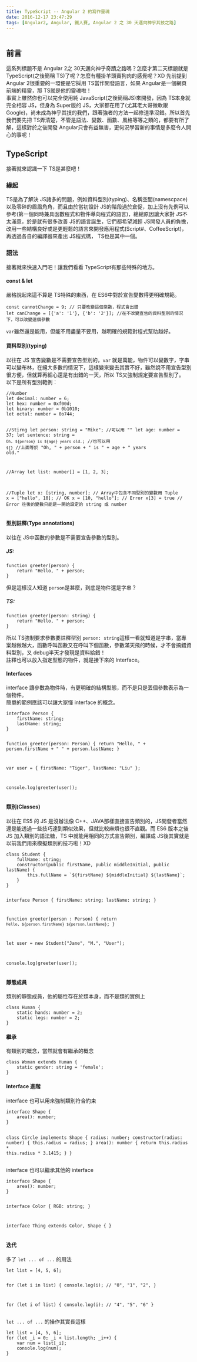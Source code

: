 ```yaml
---
title: TypeScript -- Angular 2 的寫作靈魂
date: 2016-12-17 23:47:29
tags: [Angular2, Angular, 鐵人賽, Angular 2 之 30 天邁向神乎其技之路]
---
```

<p><img src="http://naywinmyint.com/content/images/2016/04/typescript-1.jpg" alt></p>
<h2>&#x524D;&#x8A00;</h2>
<p>&#x9019;&#x7CFB;&#x5217;&#x6A19;&#x984C;&#x4E0D;&#x662F; Angular 2&#x4E4B; 30&#x5929;&#x9081;&#x5411;&#x795E;&#x4E4E;&#x5947;&#x8E5F;&#x4E4B;&#x8DEF;&#x55CE;&#xFF1F;&#x600E;&#x9EBC;&#x624D;&#x7B2C;&#x4E8C;&#x5929;&#x6A19;&#x984C;&#x5C31;&#x662F; TypeScript(&#x4E4B;&#x5F8C;&#x7C21;&#x7A31; TS)&#x4E86;&#x5462;&#xFF1F;&#x600E;&#x9EBC;&#x6709;&#x7A2E;&#x639B;&#x7F8A;&#x982D;&#x8CE3;&#x72D7;&#x8089;&#x7684;&#x611F;&#x89BA;&#x5462;&#xFF1F;XD &#x5148;&#x524D;&#x63D0;&#x5230; Angular 2&#x5F88;&#x91CD;&#x8981;&#x7684;&#x4E00;&#x74B0;&#x4FBF;&#x662F;&#x5B83;&#x63A1;&#x7528; TS&#x7576;&#x4F5C;&#x958B;&#x767C;&#x8A9E;&#x8A00;&#xFF0C;&#x5982;&#x679C; Angular&#x662F;&#x4E00;&#x500B;&#x7DB2;&#x9801;&#x524D;&#x7AEF;&#x7684;&#x7CBE;&#x9748;&#xFF0C;&#x90A3; TS&#x5C31;&#x662F;&#x4ED6;&#x7684;&#x9748;&#x9B42;&#x5566;&#xFF01;<br>
&#x4E8B;&#x5BE6;&#x4E0A;&#x96D6;&#x7136;&#x4F60;&#x4E5F;&#x53EF;&#x4EE5;&#x5B8C;&#x5168;&#x4F7F;&#x7528;&#x7D14; JavaScript(&#x4E4B;&#x5F8C;&#x7C21;&#x7A31;JS)&#x4F86;&#x958B;&#x767C;&#xFF0C;&#x56E0;&#x70BA; TS&#x672C;&#x8EAB;&#x5C31;&#x5B8C;&#x5168;&#x76F8;&#x5BB9; JS&#xFF0C;&#x4F46;&#x8EAB;&#x70BA; Super&#x7248;&#x7684; JS&#xFF0C;&#x5927;&#x5BB6;&#x90FD;&#x5728;&#x7528;&#x4E86;(&#x5C24;&#x5176;&#x8001;&#x5927;&#x54E5;&#x5FAE;&#x8EDF;&#x8DDF; Google)&#xFF0C;&#x5C1A;&#x672A;&#x6210;&#x70BA;&#x795E;&#x4E4E;&#x5176;&#x6280;&#x7684;&#x6211;&#x5011;&#xFF0C;&#x8DDF;&#x8457;&#x5F37;&#x8005;&#x7684;&#x65B9;&#x6CD5;&#x4E00;&#x8D77;&#x4FEE;&#x9053;&#x6E96;&#x6C92;&#x932F;&#x3002;&#x6240;&#x4EE5;&#x9996;&#x5148;&#x6211;&#x5011;&#x8981;&#x5148;&#x628A; TS&#x5F04;&#x6E05;&#x695A;&#xFF0C;&#x4E0D;&#x7BA1;&#x662F;&#x8A9E;&#x6CD5;&#x3001;&#x8B8A;&#x6578;&#x3001;&#x51FD;&#x6578;&#x3001;&#x98A8;&#x683C;&#x7B49;&#x7B49;&#x4E4B;&#x985E;&#x7684;&#xFF0C;&#x90FD;&#x8981;&#x6709;&#x6240;&#x4E86;&#x89E3;&#xFF0C;&#x9019;&#x6A23;&#x5C0D;&#x65BC;&#x4E4B;&#x5F8C;&#x958B;&#x767C; Angular&#x53EA;&#x6703;&#x6709;&#x76CA;&#x7121;&#x5BB3;&#xFF0C;&#x66F4;&#x4F55;&#x6CC1;&#x5B78;&#x7FD2;&#x65B0;&#x7684;&#x4E8B;&#x60C5;&#x662F;&#x591A;&#x9EBC;&#x4EE4;&#x4EBA;&#x958B;&#x5FC3;&#x7684;&#x4E8B;&#x5462;&#xFF01;</p>
<h2>TypeScript</h2>
<p>&#x63A5;&#x8457;&#x5C31;&#x4F86;&#x8A8D;&#x8B58;&#x4E00;&#x4E0B; TS&#x662F;&#x751A;&#x9EBC;&#x5427;&#xFF01;</p>
<h3>&#x7DE3;&#x8D77;</h3>
<p>TS&#x662F;&#x70BA;&#x4E86;&#x89E3;&#x6C7A; JS&#x8AF8;&#x591A;&#x7684;&#x554F;&#x984C;&#xFF0C;&#x4F8B;&#x5982;&#x8CC7;&#x6599;&#x578B;&#x5225;(typing)&#x3001;&#x540D;&#x7A31;&#x7A7A;&#x9593;(namescpace)&#x4EE5;&#x53CA;&#x96F6;&#x788E;&#x7684;&#x7709;&#x7709;&#x89D2;&#x89D2;&#xFF0C;&#x800C;&#x4E14;&#x7531;&#x65BC;&#x7576;&#x521D;&#x8A2D;&#x8A08; JS&#x7684;&#x968E;&#x6BB5;&#x904E;&#x65BC;&#x5009;&#x4FC3;&#xFF0C;&#x52A0;&#x4E0A;&#x6C92;&#x6709;&#x5148;&#x4F8B;&#x53EF;&#x4EE5;&#x53C3;&#x8003;(&#x7B2C;&#x4E00;&#x500B;&#x540C;&#x6642;&#x517C;&#x5177;&#x51FD;&#x6578;&#x7A0B;&#x5F0F;&#x548C;&#x7269;&#x4EF6;&#x5C0E;&#x5411;&#x7A0B;&#x5F0F;&#x7684;&#x8A9E;&#x8A00;)&#xFF0C;&#x7E3D;&#x7E3D;&#x539F;&#x56E0;&#x8B93;&#x5927;&#x5BB6;&#x5C0D; JS&#x4E0D;&#x592A;&#x6EFF;&#x610F;&#xFF0C;&#x65BC;&#x662F;&#x5C31;&#x6709;&#x5F88;&#x591A;&#x6539;&#x5584; JS&#x7684;&#x8A9E;&#x8A00;&#x8A95;&#x751F;&#xFF0C;&#x5B83;&#x5011;&#x90FD;&#x5E0C;&#x671B;&#x6E1B;&#x8F15; JS&#x958B;&#x767C;&#x4EBA;&#x54E1;&#x7684;&#x8CA0;&#x64D4;&#xFF0C;&#x6539;&#x7528;&#x4E00;&#x4E9B;&#x7D50;&#x69CB;&#x826F;&#x597D;&#x6216;&#x662F;&#x66F4;&#x8F15;&#x9B06;&#x7684;&#x8A9E;&#x8A00;&#x4F86;&#x958B;&#x767C;&#x61C9;&#x7528;&#x7A0B;&#x5F0F;(Script#&#x3001;CoffeeScript)&#xFF0C;&#x518D;&#x900F;&#x904E;&#x5404;&#x81EA;&#x7684;&#x7DE8;&#x8B6F;&#x5668;&#x4F86;&#x7522;&#x51FA; JS&#x7A0B;&#x5F0F;&#x78BC;&#xFF0C; TS&#x4E5F;&#x662F;&#x5176;&#x4E2D;&#x4E00;&#x500B;&#x3002;</p>
<h3>&#x8A9E;&#x6CD5;</h3>
<p>&#x63A5;&#x8457;&#x5C31;&#x4F86;&#x5FEB;&#x901F;&#x5165;&#x9580;&#x5427;&#xFF01;&#x8B93;&#x6211;&#x5011;&#x770B;&#x770B; TypeScript&#x6709;&#x90A3;&#x4E9B;&#x7279;&#x6B8A;&#x7684;&#x5730;&#x65B9;&#x3002;</p>
<h4>const &amp; let</h4>
<p>&#x56B4;&#x683C;&#x8AAA;&#x8D77;&#x4F86;&#x9019;&#x4E0D;&#x7B97;&#x662F; TS&#x7279;&#x6B8A;&#x7684;&#x6771;&#x897F;&#xFF0C;&#x5728; ES6&#x4E2D;&#x5C0D;&#x65BC;&#x5BA3;&#x544A;&#x8B8A;&#x6578;&#x5F97;&#x66F4;&#x660E;&#x78BA;&#x898F;&#x7BC4;&#x3002;</p>
<pre><code>const cannotChange = 9; // &#x53EA;&#x8981;&#x6539;&#x8B8A;&#x9019;&#x500B;&#x5E38;&#x6578;&#xFF0C;&#x7A0B;&#x5F0F;&#x6703;&#x51FA;&#x932F;
let canChange = [{&apos;a&apos;: &apos;1&apos;}, {&apos;b&apos;: &apos;2&apos;}]; //&#x5728;&#x4E0D;&#x6539;&#x8B8A;&#x5BA3;&#x544A;&#x7684;&#x8CC7;&#x6599;&#x578B;&#x5225;&#x7684;&#x60C5;&#x6CC1;&#x4E0B;&#xFF0C;&#x53EF;&#x4EE5;&#x6539;&#x8B8A;&#x9019;&#x500B;&#x53C3;&#x6578;
</code></pre>
<p><code>var</code>&#x96D6;&#x7136;&#x9084;&#x662F;&#x80FD;&#x7528;&#xFF0C;&#x4F46;&#x80FD;&#x4E0D;&#x7528;&#x76E1;&#x91CF;&#x4E0D;&#x8981;&#x7528;&#xFF0C;&#x8D8A;&#x660E;&#x78BA;&#x7684;&#x898F;&#x7BC4;&#x5C0D;&#x7A0B;&#x5F0F;&#x5E6B;&#x52A9;&#x8D8A;&#x597D;&#x3002;</p>
<h4>&#x8CC7;&#x6599;&#x578B;&#x5225;(typing)</h4>
<p>&#x4EE5;&#x5F80;&#x5728; JS &#x5BA3;&#x544A;&#x8B8A;&#x6578;&#x662F;&#x4E0D;&#x9700;&#x8981;&#x5BA3;&#x544A;&#x578B;&#x5225;&#x7684;&#xFF0C;<code>var</code> &#x5C31;&#x662F;&#x842C;&#x80FD;&#xFF0C;&#x7269;&#x4EF6;&#x53EF;&#x4EE5;&#x8B8A;&#x6578;&#x5B57;&#xFF0C;&#x5B57;&#x4E32;&#x53EF;&#x4EE5;&#x8B8A;&#x5E03;&#x6797;&#xFF0C;&#x5728;&#x7D55;&#x5927;&#x591A;&#x6578;&#x7684;&#x60C5;&#x6CC1;&#x4E0B;&#xFF0C;&#x9019;&#x6A23;&#x8B8A;&#x4F86;&#x8B8A;&#x53BB;&#x5176;&#x5BE6;&#x4E0D;&#x597D;&#xFF0C;&#x96D6;&#x7136;&#x8AAA;&#x4E0D;&#x7528;&#x5BA3;&#x544A;&#x578B;&#x5225;&#x5F88;&#x65B9;&#x4FBF;&#xFF0C;&#x4F46;&#x5C31;&#x7B97;&#x518D;&#x7D30;&#x5FC3;&#x9084;&#x662F;&#x6709;&#x51FA;&#x932F;&#x7684;&#x4E00;&#x5929;&#xFF0C;&#x6240;&#x4EE5; TS&#x53C8;&#x5F37;&#x5236;&#x898F;&#x5B9A;&#x8981;&#x5BA3;&#x544A;&#x578B;&#x5225;&#x4E86;&#x3002;<br>
&#x4EE5;&#x4E0B;&#x662F;&#x6240;&#x6709;&#x578B;&#x5225;&#x7BC4;&#x4F8B;&#xFF1A;</p>
<pre><code>//Number 
let decimal: number = 6;
let hex: number = 0xf00d;
let binary: number = 0b1010;
let octal: number = 0o744;

//Stirng
let person: string = &quot;Mike&quot;; //&#x53EF;&#x4EE5;&#x7528; &quot;&quot;
let age: number = 37;
let sentence: string = `Oh, ${person} is ${age} years old.`; //&#x4E5F;&#x53EF;&#x4EE5;&#x7528; `${}`
//&#x4E0A;&#x9762;&#x7B49;&#x65BC; &quot;Oh, &quot; + person + &quot; is &quot; + age + &quot; years old.&quot;

//Array
let list: number[] = [1, 2, 3];

//Tuple
let x: [string, number]; // Array&#x4E2D;&#x5305;&#x542B;&#x4E0D;&#x540C;&#x578B;&#x5225;&#x7684;&#x8B8A;&#x6578;&#x7528; Tuple
x = [&quot;hello&quot;, 10]; // OK
x = [10, &quot;hello&quot;]; // Error
x[3] = true // Error &#x5F80;&#x5F8C;&#x7684;&#x8B8A;&#x6578;&#x53EA;&#x80FD;&#x662F;&#x4E00;&#x958B;&#x59CB;&#x8A2D;&#x5B9A;&#x7684; string &#x6216; number
</code></pre>
<h4>&#x578B;&#x5225;&#x8A3B;&#x91CB;(Type annotations)</h4>
<p>&#x4EE5;&#x5F80;&#x5728; JS&#x4E2D;&#x51FD;&#x6578;&#x7684;&#x53C3;&#x6578;&#x662F;&#x4E0D;&#x9700;&#x8981;&#x5BA3;&#x544A;&#x53C3;&#x6578;&#x7684;&#x578B;&#x5225;&#x3002;</p>
<h5>JS:</h5>
<pre><code>function greeter(person) {
    return &quot;Hello, &quot; + person;
}
</code></pre>
<p>&#x4F46;&#x662F;&#x9019;&#x6A23;&#x6C92;&#x4EBA;&#x77E5;&#x9053; <code>person</code>&#x662F;&#x751A;&#x9EBC;&#xFF0C;&#x5230;&#x5E95;&#x662F;&#x7269;&#x4EF6;&#x9084;&#x662F;&#x5B57;&#x4E32;&#xFF1F;</p>
<h5>TS:</h5>
<pre><code>function greeter(person: string) {
    return &quot;Hello, &quot; + person;
}
</code></pre>
<p>&#x6240;&#x4EE5; TS&#x5F37;&#x5236;&#x8981;&#x6C42;&#x53C3;&#x6578;&#x8981;&#x8A3B;&#x91CB;&#x578B;&#x5225; <code>person: string</code>&#x9019;&#x6A23;&#x4E00;&#x770B;&#x5C31;&#x77E5;&#x9053;&#x662F;&#x5B57;&#x4E32;&#xFF0C;&#x7576;&#x5C08;&#x6848;&#x8D8A;&#x505A;&#x8D8A;&#x5927;&#xFF0C;&#x51FD;&#x6578;&#x547C;&#x53EB;&#x51FD;&#x6578;&#x53C8;&#x5728;&#x547C;&#x53EB;&#x4E0B;&#x500B;&#x51FD;&#x6578;&#xFF0C;&#x53C3;&#x6578;&#x6EFF;&#x5929;&#x98DB;&#x7684;&#x6642;&#x5019;&#xFF0C;&#x624D;&#x4E0D;&#x6703;&#x641E;&#x932F;&#x8CC7;&#x6599;&#x578B;&#x5225;&#xFF0C;&#x53C8; debug&#x534A;&#x5929;&#x624D;&#x767C;&#x73FE;&#x662F;&#x8CC7;&#x6599;&#x7D66;&#x932F;&#xFF01;<br>
&#x8A3B;&#x91CB;&#x4E5F;&#x53EF;&#x4EE5;&#x653E;&#x5165;&#x6307;&#x5B9A;&#x578B;&#x614B;&#x7684;&#x7269;&#x4EF6;&#xFF0C;&#x5C31;&#x662F;&#x63A5;&#x4E0B;&#x4F86;&#x7684; Interface&#x3002;</p>
<h4>Interfaces</h4>
<p>interface &#x8B93;&#x53C3;&#x6578;&#x70BA;&#x7269;&#x4EF6;&#x6642;&#xFF0C;&#x6709;&#x66F4;&#x660E;&#x78BA;&#x7684;&#x7D50;&#x69CB;&#x578B;&#x614B;&#xFF0C;&#x800C;&#x4E0D;&#x662F;&#x53EA;&#x662F;&#x4E1F;&#x500B;&#x53C3;&#x6578;&#x8868;&#x793A;&#x70BA;&#x4E00;&#x500B;&#x7269;&#x4EF6;&#x3002;<br>
&#x7C21;&#x55AE;&#x7684;&#x7BC4;&#x4F8B;&#x61C9;&#x8A72;&#x53EF;&#x4EE5;&#x8B93;&#x5927;&#x5BB6;&#x61C2; interface &#x7684;&#x6982;&#x5FF5;&#x3002;</p>
<pre><code>interface Person {
    firstName: string;
    lastName: string;
}

function greeter(person: Person) {
    return &quot;Hello, &quot; + person.firstName + &quot; &quot; + person.lastName;
}

var user = { firstName: &quot;Tiger&quot;, lastName: &quot;Liu&quot; };

console.log(greeter(user));
</code></pre>
<h4>&#x985E;&#x5225;(Classes)</h4>
<p>&#x4EE5;&#x5F80;&#x5728; ES5 &#x7684; JS &#x662F;&#x6C92;&#x8FA6;&#x6CD5;&#x50CF; C++&#x3001;JAVA&#x90A3;&#x6A23;&#x76F4;&#x63A5;&#x5BA3;&#x544A;&#x985E;&#x5225;&#x7684;&#xFF0C;JS&#x958B;&#x767C;&#x8005;&#x7576;&#x7136;&#x9084;&#x662F;&#x80FD;&#x900F;&#x904E;&#x4E00;&#x4E9B;&#x6280;&#x5DE7;&#x9054;&#x5230;&#x985E;&#x4F3C;&#x6548;&#x679C;&#xFF0C;&#x4F46;&#x5C31;&#x6BD4;&#x8F03;&#x9EBB;&#x7169;&#x4E5F;&#x5F88;&#x4E0D;&#x76F4;&#x89C0;&#x3002;&#x800C; ES6 &#x7248;&#x672C;&#x4E4B;&#x5F8C; JS &#x52A0;&#x5165;&#x985E;&#x5225;&#x7684;&#x8A9E;&#x6CD5;&#x7CD6;&#xFF0C;TS &#x4E2D;&#x5C31;&#x80FD;&#x7528;&#x76F8;&#x540C;&#x7684;&#x65B9;&#x5F0F;&#x5BA3;&#x544A;&#x985E;&#x5225;&#xFF0C;&#x7DE8;&#x8B6F;&#x6210; JS&#x5F8C;&#x5176;&#x5BE6;&#x5C31;&#x662F;&#x4EE5;&#x524D;&#x6211;&#x5011;&#x7528;&#x4F86;&#x6A21;&#x64EC;&#x985E;&#x5225;&#x7684;&#x6280;&#x5DE7;&#x5566;&#xFF01;XD</p>
<pre><code>class Student {
    fullName: string;
    constructor(public firstName, public middleInitial, public lastName) {
        this.fullName = `${firstName} ${middleInitial} ${lastName}`;
    }
}

interface Person {
    firstName: string;
    lastName: string;
}

function greeter(person : Person) {
    return `Hello, ${person.firstName} ${person.lastName}`;
}

let user = new Student(&quot;Jane&quot;, &quot;M.&quot;, &quot;User&quot;);

console.log(greeter(user));
</code></pre>
<h4>&#x975C;&#x614B;&#x6210;&#x54E1;</h4>
<p>&#x985E;&#x5225;&#x7684;&#x975C;&#x614B;&#x6210;&#x54E1;&#xFF0C;&#x4ED6;&#x7684;&#x5C6C;&#x6027;&#x5B58;&#x5728;&#x65BC;&#x985E;&#x672C;&#x8EAB;&#xFF0C;&#x800C;&#x4E0D;&#x662F;&#x985E;&#x7684;&#x5BE6;&#x4F8B;&#x4E0A;</p>
<pre><code>class Human {
    static hands: number = 2;
    static legs: number = 2;
}
</code></pre>
<h4>&#x7E7C;&#x627F;</h4>
<p>&#x6709;&#x985E;&#x5225;&#x7684;&#x6982;&#x5FF5;&#xFF0C;&#x7576;&#x7136;&#x5C31;&#x6703;&#x6709;&#x7E7C;&#x627F;&#x7684;&#x6982;&#x5FF5;</p>
<pre><code>class Woman extends Human {
    static gender: string = &apos;female&apos;;
}
</code></pre>
<h4>Interface &#x9032;&#x968E;</h4>
<p>interface &#x4E5F;&#x53EF;&#x4EE5;&#x7528;&#x4F86;&#x5F37;&#x5236;&#x985E;&#x5225;&#x7B26;&#x5408;&#x7D04;&#x675F;</p>
<pre><code>interface Shape {
    area(): number;
}

class Circle implements Shape {
    radius: number;
    constructor(radius: number) {
        this.radius = radius;
    }
    area(): number {
        return this.radius * this.radius * 3.1415;
    }
}
</code></pre>
<p>interface &#x4E5F;&#x53EF;&#x4EE5;&#x7E7C;&#x627F;&#x5176;&#x4ED6;&#x7684; interface</p>
<pre><code>interface Shape {
    area(): number;
}

interface Color {
    RGB: string;
}

interface Thing extends Color, Shape {
}
</code></pre>
<h4>&#x8FED;&#x4EE3;</h4>
<p>&#x591A;&#x4E86; <code>let ... of ...</code> &#x7684;&#x7528;&#x6CD5;</p>
<pre><code>let list = [4, 5, 6];

for (let i in list) {
   console.log(i); // &quot;0&quot;, &quot;1&quot;, &quot;2&quot;,
}

for (let i of list) {
   console.log(i); // &quot;4&quot;, &quot;5&quot;, &quot;6&quot;
}
</code></pre>
<p><code>let ... of ...</code> &#x7684;&#x64CD;&#x4F5C;&#x5176;&#x5BE6;&#x9577;&#x9019;&#x6A23;</p>
<pre><code>let list = [4, 5, 6];
for (let _i = 0; _i &lt; list.length; _i++) {
    var num = list[_i];
    console.log(num);
}
</code></pre>
 <br>
                                                    </div>
                    </div>
                
